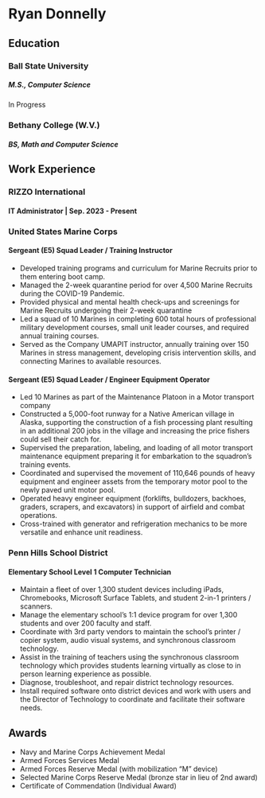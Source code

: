 # Ryan Donnelly
## Education
### Ball State University
##### M.S., Computer Science
In Progress

### Bethany College (W.V.)
##### BS, Math and Computer Science
## Work Experience

### RIZZO International
#### IT Administrator | Sep. 2023 - Present






### United States Marine Corps
#### Sergeant (E5) Squad Leader / Training Instructor

- Developed training programs and curriculum for Marine Recruits prior to them entering boot camp.
- Managed the 2-week quarantine period for over 4,500 Marine Recruits during the COVID-19 Pandemic.
- Provided physical and mental health check-ups and screenings for Marine Recruits undergoing their 2-week quarantine
- Led a squad of 10 Marines in completing 600 total hours of professional military development courses, small unit leader courses, and required annual training courses.
- Served as the Company UMAPIT instructor, annually training over 150 Marines in stress management, developing crisis intervention skills, and connecting Marines to available resources.

#### Sergeant (E5) Squad Leader / Engineer Equipment Operator

- Led 10 Marines as part of the Maintenance Platoon in a Motor transport company
- Constructed a 5,000-foot runway for a Native American village in Alaska, supporting the construction of a fish processing plant resulting in an additional 200 jobs in the village and increasing the price fishers could sell their catch for.
- Supervised the preparation, labeling, and loading of all motor transport maintenance equipment preparing it for embarkation to the squadron’s training events.
- Coordinated and supervised the movement of 110,646 pounds of heavy equipment and engineer assets from the temporary motor pool to the newly paved unit motor pool.
- Operated heavy engineer equipment (forklifts, bulldozers, backhoes, graders, scrapers, and excavators) in support of airfield and combat operations.
- Cross-trained with generator and refrigeration mechanics to be more versatile and enhance unit readiness.

### Penn Hills School District
#### Elementary School Level 1 Computer Technician
- Maintain a fleet of over 1,300 student devices including iPads, Chromebooks, Microsoft Surface Tablets, and student 2-in-1 printers / scanners.
- Manage the elementary school’s 1:1 device program for over 1,300 students and over 200 faculty and staff.
- Coordinate with 3rd party vendors to maintain the school’s printer / copier system, audio visual systems, and synchronous classroom technology.
- Assist in the training of teachers using the synchronous classroom technology which provides students learning virtually as close to in person learning experience as possible.
- Diagnose, troubleshoot, and repair district technology resources.
- Install required software onto district devices and work with users and the Director of Technology to coordinate and facilitate their software needs.

## Awards
- Navy and Marine Corps Achievement Medal
- Armed Forces Services Medal
- Armed Forces Reserve Medal (with mobilization “M” device)
- Selected Marine Corps Reserve Medal (bronze star in lieu of 2nd award)
- Certificate of Commendation (Individual Award)

